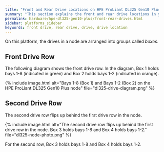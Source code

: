 ```yaml
---
title: "Front and Rear Drive Locations on HPE ProLiant DL325 Gen10 Plus Nodes"
summary: "This section explains the front and rear drive locations in your HPE ProLiant DL325 Gen10 Plus node."
permalink: hardware/hpe-dl325-gen10-plus/front-rear-drives.html
sidebar: platforms_sidebar
keywords: front drive, rear drive, drive, drive location
---
```


On this platform, the drives in a node are arranged into groups called _boxes_.

## Front Drive Row
The following diagram shows the front drive row. In the diagram, Box 1 holds bays 1-8 (indicated in green) and Box 2 holds bays 1-2 (indicated in orange).

{% include image.html alt="Bays 1-8 (Box 1) and Bays 1-2 (Box 2) on the HPE ProLiant DL325 Gen10 Plus node" file="dl325-drive-diagram.png" %}

## Second Drive Row
The second drive row flips up behind the first drive row in the node.

{% include image.html alt="The second drive row flips up behind the first drive row in the node. Box 3 holds bays 1-8 and Box 4 holds bays 1-2." file="dl325-node-photo.png" %}

For the second row, Box 3 holds bays 1-8 and Box 4 holds bays 1-2.
